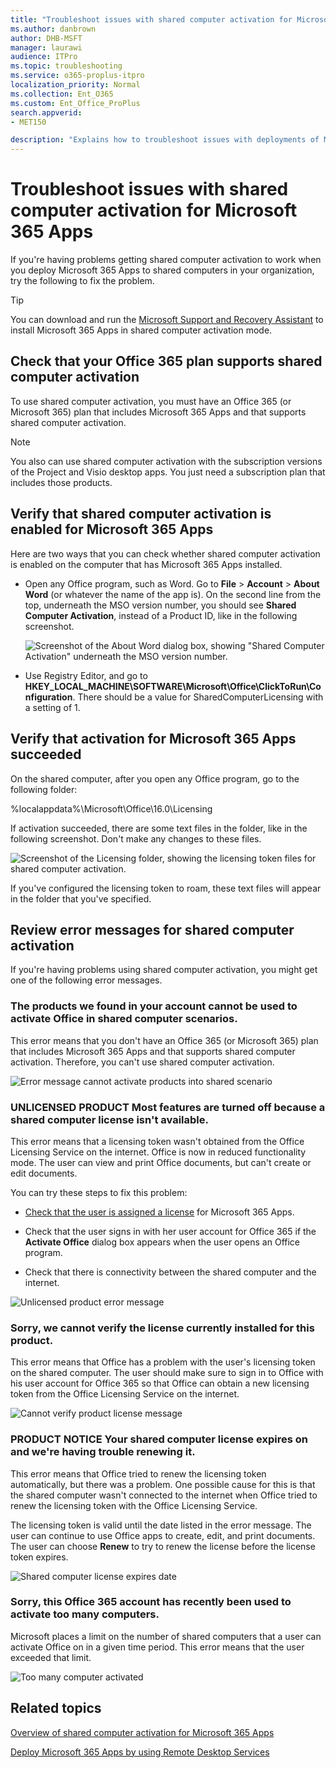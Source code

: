 ```yaml
---
title: "Troubleshoot issues with shared computer activation for Microsoft 365 Apps"
ms.author: danbrown
author: DHB-MSFT
manager: laurawi
audience: ITPro
ms.topic: troubleshooting
ms.service: o365-proplus-itpro
localization_priority: Normal
ms.collection: Ent_O365
ms.custom: Ent_Office_ProPlus
search.appverid:
- MET150

description: "Explains how to troubleshoot issues with deployments of Microsoft 365 Apps that are configured to use shared computer activation."
---
```


# Troubleshoot issues with shared computer activation for Microsoft 365 Apps

If you're having problems getting shared computer activation to work when you deploy Microsoft 365 Apps to shared computers in your organization, try the following to fix the problem.

> [!TIP]
> You can download and run the [Microsoft Support and Recovery Assistant](https://aka.ms/SaRA_TshootOfficeSCA_Docs) to install Microsoft 365 Apps in shared computer activation mode.

<a name="Plan"> </a>
  
## Check that your Office 365 plan supports shared computer activation


To use shared computer activation, you must have an Office 365 (or Microsoft 365) plan that includes Microsoft 365 Apps and that supports shared computer activation.
  
> [!NOTE]
> You also can use shared computer activation with the subscription versions of the Project and Visio desktop apps. You just need a subscription plan that includes those products. 

<a name="Enabled"> </a>
  
## Verify that shared computer activation is enabled for Microsoft 365 Apps

Here are two ways that you can check whether shared computer activation is enabled on the computer that has Microsoft 365 Apps installed.
  
- Open any Office program, such as Word. Go to **File** > **Account** > **About Word** (or whatever the name of the app is). On the second line from the top, underneath the MSO version number, you should see **Shared Computer Activation**, instead of a Product ID, like in the following screenshot.
    
     ![Screenshot of the About Word dialog box, showing "Shared Computer Activation" underneath the MSO version number.](images/246f2714-8b13-48af-9e2d-0a15213adcc9.png)
  
- Use Registry Editor, and go to **HKEY_LOCAL_MACHINE\\SOFTWARE\\Microsoft\\Office\\ClickToRun\\Configuration**. There should be a value for SharedComputerLicensing with a setting of 1.
    
<a name="Succeeded"> </a>

## Verify that activation for Microsoft 365 Apps succeeded

On the shared computer, after you open any Office program, go to the following folder:
  
  %localappdata%\Microsoft\Office\16.0\Licensing
  
If activation succeeded, there are some text files in the folder, like in the following screenshot. Don't make any changes to these files.
  
![Screenshot of the Licensing folder, showing the licensing token files for shared computer activation.](images/adb109f0-757c-4e0e-87fa-ea87ba54b610.png)
  
If you've configured the licensing token to roam, these text files will appear in the folder that you've specified.
  
<a name="Errors"> </a>

## Review error messages for shared computer activation

If you're having problems using shared computer activation, you might get one of the following error messages.

<a name="Products"> </a>
  
### The products we found in your account cannot be used to activate Office in shared computer scenarios.


This error means that you don't have an Office 365 (or Microsoft 365) plan that includes Microsoft 365 Apps and that supports shared computer activation. Therefore, you can't use shared computer activation.
  
![Error message cannot activate products into shared scenario](images/67637fc5-35cc-4118-acc1-e68fe1155512.png)
  
<a name="Unlicensed"> </a>

### UNLICENSED PRODUCT Most features are turned off because a shared computer license isn't available.

This error means that a licensing token wasn't obtained from the Office Licensing Service on the internet. Office is now in reduced functionality mode. The user can view and print Office documents, but can't create or edit documents.
  
You can try these steps to fix this problem:
  
- [Check that the user is assigned a license](https://support.office.com/article/997596b5-4173-4627-b915-36abac6786dc) for Microsoft 365 Apps.
    
- Check that the user signs in with her user account for Office 365 if the **Activate Office** dialog box appears when the user opens an Office program.
    
- Check that there is connectivity between the shared computer and the internet.
    
![Unlicensed product error message](images/4bab7afd-4ffa-4775-bc8b-86767198d140.png)
  
<a name="Verify"> </a>

### Sorry, we cannot verify the license currently installed for this product.

This error means that Office has a problem with the user's licensing token on the shared computer. The user should make sure to sign in to Office with his user account for Office 365 so that Office can obtain a new licensing token from the Office Licensing Service on the internet.
  
![Cannot verify product license message](images/f8bb9b93-f25d-44ff-b46e-a9e163704663.png)
  
<a name="Expires"> </a>

### PRODUCT NOTICE Your shared computer license expires on <date> and we're having trouble renewing it.

This error means that Office tried to renew the licensing token automatically, but there was a problem. One possible cause for this is that the shared computer wasn't connected to the internet when Office tried to renew the licensing token with the Office Licensing Service.
  
The licensing token is valid until the date listed in the error message. The user can continue to use Office apps to create, edit, and print documents. The user can choose **Renew** to try to renew the license before the license token expires.
  
![Shared computer license expires date](images/f29ab2ab-6699-41b4-8fbb-232f66137426.png)
  
<a name="Used"> </a>

### Sorry, this Office 365 account has recently been used to activate too many computers.

Microsoft places a limit on the number of shared computers that a user can activate Office on in a given time period. This error means that the user exceeded that limit.
  
![Too many computer activated](images/1166f881-87da-4667-a4bd-e92c23859de2.png)
  
## Related topics
[Overview of shared computer activation for Microsoft 365 Apps](overview-shared-computer-activation.md)
  
[Deploy Microsoft 365 Apps by using Remote Desktop Services](deploy-microsoft-365-apps-remote-desktop-services.md)

